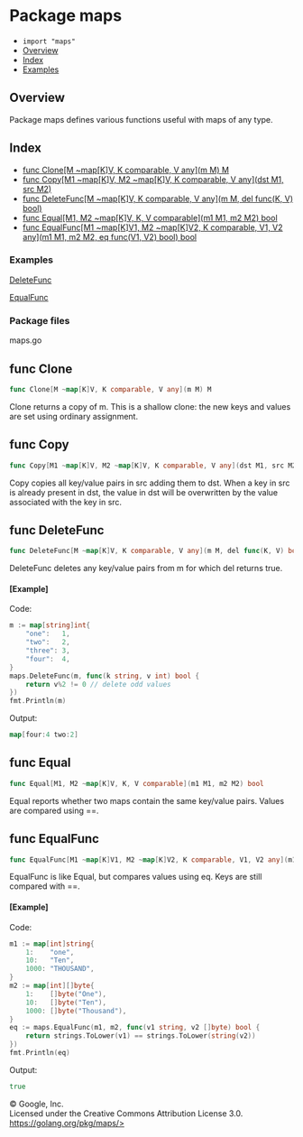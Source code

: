 Package maps
============

-   `import "maps"`
-   [Overview](#pkg-overview)
-   [Index](#pkg-index)
-   [Examples](#pkg-examples)

Overview 
--------

Package maps defines various functions useful with maps of any type.

Index 
-----

-   [func Clone\[M \~map\[K\]V, K comparable, V any\](m M) M](#Clone)
-   [func Copy\[M1 \~map\[K\]V, M2 \~map\[K\]V, K comparable, V
    any\](dst M1, src M2)](#Copy)
-   [func DeleteFunc\[M \~map\[K\]V, K comparable, V any\](m M, del
    func(K, V) bool)](#DeleteFunc)
-   [func Equal\[M1, M2 \~map\[K\]V, K, V comparable\](m1 M1, m2 M2)
    bool](#Equal)
-   [func EqualFunc\[M1 \~map\[K\]V1, M2 \~map\[K\]V2, K comparable, V1,
    V2 any\](m1 M1, m2 M2, eq func(V1, V2) bool) bool](#EqualFunc)

 
### Examples

[DeleteFunc](#example_DeleteFunc)

[EqualFunc](#example_EqualFunc)


### Package files

maps.go

func Clone 
----------

```go
func Clone[M ~map[K]V, K comparable, V any](m M) M
```

Clone returns a copy of m. This is a shallow clone: the new keys and
values are set using ordinary assignment.

func Copy 
---------

```go
func Copy[M1 ~map[K]V, M2 ~map[K]V, K comparable, V any](dst M1, src M2)
```

Copy copies all key/value pairs in src adding them to dst. When a key in
src is already present in dst, the value in dst will be overwritten by
the value associated with the key in src.

func DeleteFunc 
---------------

```go
func DeleteFunc[M ~map[K]V, K comparable, V any](m M, del func(K, V) bool)
```

DeleteFunc deletes any key/value pairs from m for which del returns
true.

#### [Example]

Code:

```go
m := map[string]int{
    "one":   1,
    "two":   2,
    "three": 3,
    "four":  4,
}
maps.DeleteFunc(m, func(k string, v int) bool {
    return v%2 != 0 // delete odd values
})
fmt.Println(m)
```

Output:

```go
map[four:4 two:2]
```

func Equal 
----------

```go
func Equal[M1, M2 ~map[K]V, K, V comparable](m1 M1, m2 M2) bool
```

Equal reports whether two maps contain the same key/value pairs. Values
are compared using ==.

func EqualFunc 
--------------

```go
func EqualFunc[M1 ~map[K]V1, M2 ~map[K]V2, K comparable, V1, V2 any](m1 M1, m2 M2, eq func(V1, V2) bool) bool
```

EqualFunc is like Equal, but compares values using eq. Keys are still
compared with ==.

#### [Example]

Code:

```go
m1 := map[int]string{
    1:    "one",
    10:   "Ten",
    1000: "THOUSAND",
}
m2 := map[int][]byte{
    1:    []byte("One"),
    10:   []byte("Ten"),
    1000: []byte("Thousand"),
}
eq := maps.EqualFunc(m1, m2, func(v1 string, v2 []byte) bool {
    return strings.ToLower(v1) == strings.ToLower(string(v2))
})
fmt.Println(eq)
```

Output:

```go
true
```

 
© Google, Inc.\
Licensed under the Creative Commons Attribution License 3.0.\
https://golang.org/pkg/maps/>

